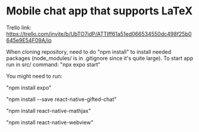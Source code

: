 # Mobile chat app that supports LaTeX

Trello link: https://trello.com/invite/b/UbTO7idP/ATTIff61a51ed066534550dc498f25b0645e9E54F09A/io

When cloning repository, need to do "npm install" to install needed packages (node_modules/ is in .gitignore since it's quite large).
To start app run in src/ command: "npx expo start"

You might need to run:

"npm install expo"

"npm install --save react-native-gifted-chat"

"npm install react-native-mathjax"

"npm install react-native-webview"
